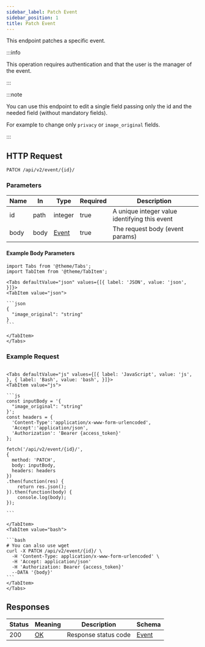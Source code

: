 ```yaml
---
sidebar_label: Patch Event
sidebar_position: 1
title: Patch Event
---
```


This endpoint patches a specific event.

:::info

This operation requires authentication and that the user is the manager of the event.

:::

:::note

You can use this endpoint to edit a single field passing only the id and the needed field (without mandatory fields).

For example to change only `privacy` or `image_original` fields.

:::

## HTTP Request

`PATCH /api/v2/event/{id}/`

### Parameters

| Name | In   | Type                                         | Required | Description                                   |
|------|------|----------------------------------------------|----------|-----------------------------------------------|
| id   | path | integer                                      | true     | A unique integer value identifying this event |
| body | body | [Event](/docs/apireference/v2/schemas/event) | true     | The request body (event params)               |

#### Example Body Parameters

````mdx-code-block
import Tabs from '@theme/Tabs';
import TabItem from '@theme/TabItem';

<Tabs defaultValue="json" values={[{ label: 'JSON', value: 'json', }]}>
<TabItem value="json">

```json
{
  "image_original": "string"
}
```

</TabItem>
</Tabs>
````

### Example Request

````mdx-code-block

<Tabs defaultValue="js" values={[{ label: 'JavaScript', value: 'js', }, { label: 'Bash', value: 'bash', }]}>
<TabItem value="js">

```js
const inputBody = '{
  "image_original": "string"
}';
const headers = {
  'Content-Type':'application/x-www-form-urlencoded',
  'Accept':'application/json',
  'Authorization': 'Bearer {access_token}'
};

fetch('/api/v2/event/{id}/',
{
  method: 'PATCH',
  body: inputBody,
  headers: headers
})
.then(function(res) {
    return res.json();
}).then(function(body) {
    console.log(body);
});

```

</TabItem>
<TabItem value="bash">

```bash
# You can also use wget
curl -X PATCH /api/v2/event/{id}/ \
  -H 'Content-Type: application/x-www-form-urlencoded' \
  -H 'Accept: application/json'
  -H 'Authorization: Bearer {access_token}'
  --DATA '{body}'
```
</TabItem>
</Tabs>
````

## Responses

| Status | Meaning                                                 | Description          | Schema                                       |
|--------|---------------------------------------------------------|----------------------|----------------------------------------------|
| 200    | [OK](https://tools.ietf.org/html/rfc7231#section-6.3.1) | Response status code | [Event](/docs/apireference/v2/schemas/event) |
